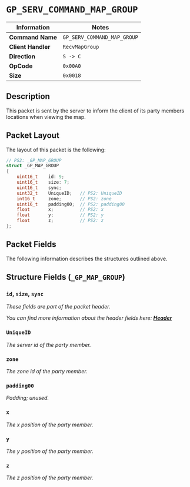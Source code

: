 # `GP_SERV_COMMAND_MAP_GROUP`

| Information               | Notes |
|---                        |---    |
| **Command Name**          | `GP_SERV_COMMAND_MAP_GROUP` |
| **Client Handler**        | `RecvMapGroup` |
| **Direction**             | `S -> C` |
| **OpCode**                | `0x00A0` |
| **Size**                  | `0x0018` |

## Description

This packet is sent by the server to inform the client of its party members locations when viewing the map.

## Packet Layout

The layout of this packet is the following:

```cpp
// PS2: _GP_MAP_GROUP
struct _GP_MAP_GROUP
{
    uint16_t    id: 9;
    uint16_t    size: 7;
    uint16_t    sync;
    uint32_t    UniqueID;   // PS2: UniqueID
    int16_t     zone;       // PS2: zone
    uint16_t    padding00;  // PS2: padding00
    float       x;          // PS2: x
    float       y;          // PS2: y
    float       z;          // PS2: z
};
```

## Packet Fields

The following information describes the structures outlined above.

## Structure Fields (`_GP_MAP_GROUP`)

### `id`, `size`, `sync`

_These fields are part of the packet header._

_You can find more information about the header fields here: [**Header**](/world/server/Header.md)_

### `UniqueID`

_The server id of the party member._

### `zone`

_The zone id of the party member._

### `padding00`

_Padding; unused._

### `x`

_The x position of the party member._

### `y`

_The y position of the party member._

### `z`

_The z position of the party member._
